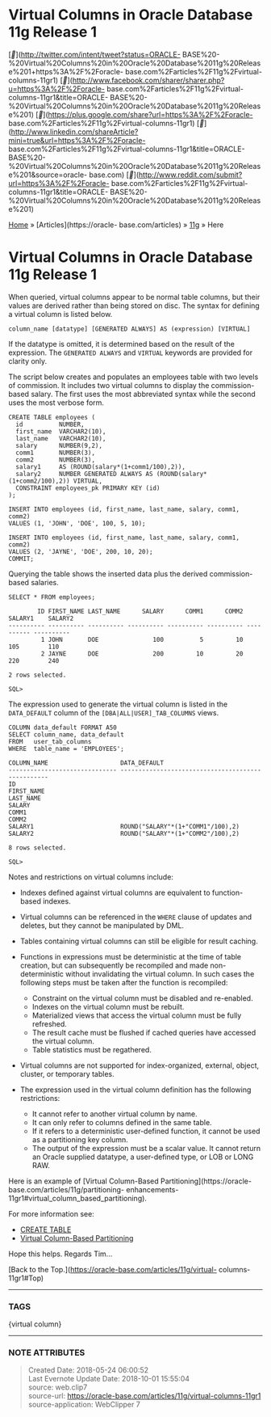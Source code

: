 # Virtual Columns in Oracle Database 11g Release 1

[__](http://twitter.com/intent/tweet?status=ORACLE-
BASE%20-%20Virtual%20Columns%20in%20Oracle%20Database%2011g%20Release%201+https%3A%2F%2Foracle-
base.com%2Farticles%2F11g%2Fvirtual-columns-11gr1)
[__](http://www.facebook.com/sharer/sharer.php?u=https%3A%2F%2Foracle-
base.com%2Farticles%2F11g%2Fvirtual-columns-11gr1&title=ORACLE-
BASE%20-%20Virtual%20Columns%20in%20Oracle%20Database%2011g%20Release%201)
[__](https://plus.google.com/share?url=https%3A%2F%2Foracle-
base.com%2Farticles%2F11g%2Fvirtual-columns-11gr1)
[__](http://www.linkedin.com/shareArticle?mini=true&url=https%3A%2F%2Foracle-
base.com%2Farticles%2F11g%2Fvirtual-columns-11gr1&title=ORACLE-
BASE%20-%20Virtual%20Columns%20in%20Oracle%20Database%2011g%20Release%201&source=oracle-
base.com) [__](http://www.reddit.com/submit?url=https%3A%2F%2Foracle-
base.com%2Farticles%2F11g%2Fvirtual-columns-11gr1&title=ORACLE-
BASE%20-%20Virtual%20Columns%20in%20Oracle%20Database%2011g%20Release%201)

[Home](https://oracle-base.com/) » [Articles](https://oracle-
base.com/articles) » [11g](https://oracle-base.com/articles/11g) » Here  

# Virtual Columns in Oracle Database 11g Release 1

When queried, virtual columns appear to be normal table columns, but their
values are derived rather than being stored on disc. The syntax for defining a
virtual column is listed below.

    
    
    column_name [datatype] [GENERATED ALWAYS] AS (expression) [VIRTUAL]

If the datatype is omitted, it is determined based on the result of the
expression. The `GENERATED ALWAYS` and `VIRTUAL` keywords are provided for
clarity only.

The script below creates and populates an employees table with two levels of
commission. It includes two virtual columns to display the commission-based
salary. The first uses the most abbreviated syntax while the second uses the
most verbose form.

    
    
    CREATE TABLE employees (
      id          NUMBER,
      first_name  VARCHAR2(10),
      last_name   VARCHAR2(10),
      salary      NUMBER(9,2),
      comm1       NUMBER(3),
      comm2       NUMBER(3),
      salary1     AS (ROUND(salary*(1+comm1/100),2)),
      salary2     NUMBER GENERATED ALWAYS AS (ROUND(salary*(1+comm2/100),2)) VIRTUAL,
      CONSTRAINT employees_pk PRIMARY KEY (id)
    );
    
    INSERT INTO employees (id, first_name, last_name, salary, comm1, comm2)
    VALUES (1, 'JOHN', 'DOE', 100, 5, 10);
    
    INSERT INTO employees (id, first_name, last_name, salary, comm1, comm2)
    VALUES (2, 'JAYNE', 'DOE', 200, 10, 20);
    COMMIT;

Querying the table shows the inserted data plus the derived commission-based
salaries.

    
    
    SELECT * FROM employees;
    
            ID FIRST_NAME LAST_NAME      SALARY      COMM1      COMM2    SALARY1    SALARY2
    ---------- ---------- ---------- ---------- ---------- ---------- ---------- ----------
             1 JOHN       DOE               100          5         10        105        110
             2 JAYNE      DOE               200         10         20        220        240
    
    2 rows selected.
    
    SQL>

The expression used to generate the virtual column is listed in the
`DATA_DEFAULT` column of the `[DBA|ALL|USER]_TAB_COLUMNS` views.

    
    
    COLUMN data_default FORMAT A50
    SELECT column_name, data_default
    FROM   user_tab_columns
    WHERE  table_name = 'EMPLOYEES';
    
    COLUMN_NAME                    DATA_DEFAULT
    ------------------------------ --------------------------------------------------
    ID
    FIRST_NAME
    LAST_NAME
    SALARY
    COMM1
    COMM2
    SALARY1                        ROUND("SALARY"*(1+"COMM1"/100),2)
    SALARY2                        ROUND("SALARY"*(1+"COMM2"/100),2)
    
    8 rows selected.
    
    SQL>

Notes and restrictions on virtual columns include:

  * Indexes defined against virtual columns are equivalent to function-based indexes.
  * Virtual columns can be referenced in the `WHERE` clause of updates and deletes, but they cannot be manipulated by DML.
  * Tables containing virtual columns can still be eligible for result caching.
  * Functions in expressions must be deterministic at the time of table creation, but can subsequently be recompiled and made non-deterministic without invalidating the virtual column. In such cases the following steps must be taken after the function is recompiled:  

    * Constraint on the virtual column must be disabled and re-enabled.
    * Indexes on the virtual column must be rebuilt.
    * Materialized views that access the virtual column must be fully refreshed.
    * The result cache must be flushed if cached queries have accessed the virtual column.
    * Table statistics must be regathered.
  * Virtual columns are not supported for index-organized, external, object, cluster, or temporary tables.
  * The expression used in the virtual column definition has the following restrictions:  

    * It cannot refer to another virtual column by name.
    * It can only refer to columns defined in the same table.
    * If it refers to a deterministic user-defined function, it cannot be used as a partitioning key column.
    * The output of the expression must be a scalar value. It cannot return an Oracle supplied datatype, a user-defined type, or LOB or LONG RAW.

Here is an example of [Virtual Column-Based Partitioning](https://oracle-
base.com/articles/11g/partitioning-
enhancements-11gr1#virtual_column_based_partitioning).

For more information see:

  * [CREATE TABLE](http://docs.oracle.com/cd/B28359_01/server.111/b28286/statements_7002.htm)
  * [Virtual Column-Based Partitioning](https://oracle-base.com/articles/11g/partitioning-enhancements-11gr1#virtual_column_based_partitioning)

Hope this helps. Regards Tim...

[Back to the Top.](https://oracle-base.com/articles/11g/virtual-
columns-11gr1#Top)



---
### TAGS
{virtual column}

---
### NOTE ATTRIBUTES
>Created Date: 2018-05-24 06:00:52  
>Last Evernote Update Date: 2018-10-01 15:55:04  
>source: web.clip7  
>source-url: https://oracle-base.com/articles/11g/virtual-columns-11gr1  
>source-application: WebClipper 7  